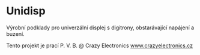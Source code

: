 # Unidisp
Výrobní podklady pro univerzální displej s digitrony, obstarávající napájení a buzení.

Tento projekt je prací P. V. B. @ Crazy Electronics 
www.crazyelectronics.cz
